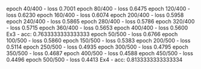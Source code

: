 epoch 40/400 - loss 0.7001
epoch 80/400 - loss 0.6475
epoch 120/400 - loss 0.6230
epoch 160/400 - loss 0.6074
epoch 200/400 - loss 0.5958
epoch 240/400 - loss 0.5865
epoch 280/400 - loss 0.5786
epoch 320/400 - loss 0.5715
epoch 360/400 - loss 0.5653
epoch 400/400 - loss 0.5600
Ex3 - acc: 0.7633333333333333
epoch 50/500 - loss 0.6766
epoch 100/500 - loss 0.5860
epoch 150/500 - loss 0.5383
epoch 200/500 - loss 0.5114
epoch 250/500 - loss 0.4935
epoch 300/500 - loss 0.4795
epoch 350/500 - loss 0.4687
epoch 400/500 - loss 0.4588
epoch 450/500 - loss 0.4496
epoch 500/500 - loss 0.4413
Ex4 - acc: 0.8133333333333334
